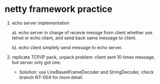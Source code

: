 # netty framework practice

1. echo server implementation

    a). echo server in charge of recevie messge from client whether use telnet or echo client, 
    and send back same message to client.
    
    b). echo client simplely send message to echo server.

2. replicate TCP/IP pack, unpack problem: client sent 10 times message, but server only got one.

      * Solution: use LineBasedFrameDecoder and StringDecoder, check branch NT-004 for more detail
